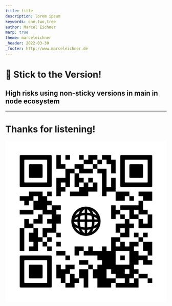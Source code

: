 ```yaml
---
title: title
description: lorem ipsum 
keywords: one,two,tree
author: Marcel Eichner
marp: true
theme: marceleichner
_header: 2022-03-30
_footer: http://www.marceleichner.de
---
```


<!-- _class: lead -->
# 📌 Stick to the Version!

## High risks using non-sticky versions in main in node ecosystem

---
<!-- _class: three -->
# Thanks for listening!
![bg left 50%](./assets/ephigenia.de.png)